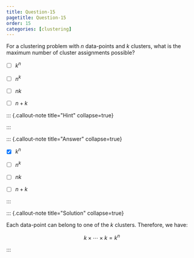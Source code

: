 ```yaml
---
title: Question-15
pagetitle: Question-15
order: 15
categories: [clustering]
---
```


For a clustering problem with $n$ data-points and $k$ clusters, what is the maximum number of cluster assignments possible?

- [ ] $k^n$

- [ ] $n^k$

- [ ] $nk$

- [ ] $n + k$

::: {.callout-note title="Hint" collapse=true}

:::

::: {.callout-note title="Answer" collapse=true}

- [x] $k^n$

- [ ] $n^k$

- [ ] $nk$

- [ ] $n + k$

:::

::: {.callout-note title="Solution" collapse=true}

Each data-point can belong to one of the $k$ clusters. Therefore, we have:

$$
k \times \cdots \times k = k^{n}
$$

:::
